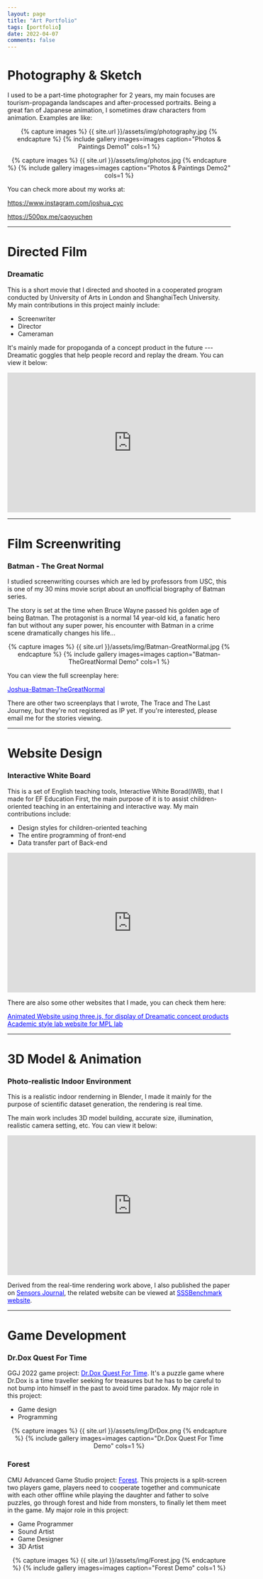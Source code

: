 ```yaml
---
layout: page
title: "Art Portfolio"
tags: [portfolio]
date: 2022-04-07
comments: false
---
```



# Photography & Sketch 

I used to be a part-time photographer for 2 years, my main focuses are tourism-propaganda landscapes and after-processed portraits. Being a great fan of Japanese animation, I sometimes draw characters from animation. Examples are like:

<center>
{% capture images %}
	{{ site.url }}/assets/img/photography.jpg
{% endcapture %}
{% include gallery images=images caption="Photos & Paintings Demo1" cols=1 %} 

{% capture images %}
	{{ site.url }}/assets/img/photos.jpg
{% endcapture %}
{% include gallery images=images caption="Photos & Paintings Demo2" cols=1 %} 
</center>

You can check more about my works at:  

<a href="https://www.instagram.com/joshua_cyc" target="_blank" style="color:blue">https://www.instagram.com/joshua_cyc</a>  

<a href="https://500px.me/caoyuchen" target="_blank" style="color:blue">https://500px.me/caoyuchen</a>

***

# Directed Film

### Dreamatic
This is a short movie that I directed and shooted in a cooperated program conducted by University of Arts in London and ShanghaiTech University. My main contributions in this project mainly include:  

- Screenwriter  
- Director  
- Cameraman  

It's mainly made for propoganda of a concept product in the future --- Dreamatic goggles that help people record and replay the dream. You can view it below:  

<iframe width="560" height="315" src="https://www.youtube.com/embed/BuGByuTweKs" frameborder="0" allow="accelerometer; autoplay; encrypted-media; gyroscope; picture-in-picture" allowfullscreen></iframe>

***

# Film Screenwriting  

### Batman - The Great Normal
I studied screenwriting courses which are led by professors from USC, this is one of my 30 mins movie script about an unofficial biography of Batman series.   

The story is set at the time when Bruce Wayne passed his golden age of being Batman. The protagonist is a normal 14 year-old kid, a fanatic hero fan but without any super power, his encounter with Batman in a crime scene dramatically changes his life...  

<center>
{% capture images %}
	{{ site.url }}/assets/img/Batman-GreatNormal.jpg
{% endcapture %}
{% include gallery images=images caption="Batman-TheGreatNormal Demo" cols=1 %}
</center>  

You can view the full screenplay here:  

<a href="https://drive.google.com/file/d/1AsbFjWnSb9wbsEJpaNeeAZErSJWrjFaI/view" target="_blank" style="color:blue">Joshua-Batman-TheGreatNormal</a>  

There are other two screenplays that I wrote, The Trace and The Last Journey, but they're not registered as IP yet. If you're interested, please email me for the stories viewing.  

***

# Website Design 

### Interactive White Board
This is a set of English teaching tools, Interactive White Borad(IWB), that I made for EF Education First, the main purpose of it is to assist children-oriented teaching in an entertaining and interactive way. My main contributions include:  

- Design styles for children-oriented teaching
- The entire programming of front-end
- Data transfer part of Back-end

<iframe width="560" height="315" src="https://www.youtube.com/embed/0_Hi4KPP46A" frameborder="0" allow="accelerometer; autoplay; encrypted-media; gyroscope; picture-in-picture" allowfullscreen></iframe>  

There are also some other websites that I made, you can check them here:  

<a href="https://caoyuchen.github.io/Dreamatic/" target="_blank" style="color:blue">Animated Website using three.js, for display of Dreamatic concept products</a>  
<a href="http://mpl.sist.shanghaitech.edu.cn/" style="color:blue">Academic style lab website for MPL lab</a>  

***

# 3D Model & Animation 

### Photo-realistic Indoor Environment

This is a realistic indoor renderning in Blender, I made it mainly for the purpose of scientific dataset generation, the rendering is real time.  

The main work includes 3D model building, accurate size, illumination, realistic camera setting, etc. You can view it below:  

<iframe width="560" height="315" src="https://www.youtube.com/embed/3vrjjfpUNiM" frameborder="0" allow="accelerometer; autoplay; encrypted-media; gyroscope; picture-in-picture" allowfullscreen></iframe>

Derived from the real-time rendering work above, I also published the paper on <a href="https://www.mdpi.com/1424-8220/20/9/2572" target="_blank" style="color:blue">Sensors Journal</a>, the related website can be viewed at <a href="http://mpl.sist.shanghaitech.edu.cn/SSSBenchmark/SSS@MPL.html" target="_blank" style="color:blue">SSSBenchmark website</a>.

***

# Game Development

### Dr.Dox Quest For Time

GGJ 2022 game project: <a href="https://github.com/gcwhitfield/DrDoxQuestForTime" target="_blank" style="color:blue">Dr.Dox Quest For Time</a>. It's a puzzle game where Dr.Dox is a time traveller seeking for treasures but he has to be careful to not bump into himself in the past to avoid time paradox. My major role in this project: 

- Game design 
- Programming

<center>
{% capture images %}
	{{ site.url }}/assets/img/DrDox.png
{% endcapture %}
{% include gallery images=images caption="Dr.Dox Quest For Time Demo" cols=1 %}
</center>  

### Forest

CMU Advanced Game Studio project: <a href="https://github.com/gcwhitfield/Advanced-Game-Studio-Game" target="_blank" style="color:blue">Forest</a>. This projects is a split-screen two players game, players need to cooperate together and communicate with each other offline while playing the daughter and father to solve puzzles, go through forest and hide from monsters, to finally let them meet in the game. My major role in this project:

- Game Programmer
- Sound Artist
- Game Designer
- 3D Artist

<center>
{% capture images %}
	{{ site.url }}/assets/img/Forest.jpg
{% endcapture %}
{% include gallery images=images caption="Forest Demo" cols=1 %}
</center>


